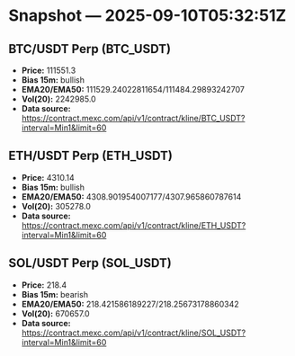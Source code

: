# Snapshot — 2025-09-10T05:32:51Z

## BTC/USDT Perp (BTC_USDT)
- **Price:** 111551.3
- **Bias 15m:** bullish
- **EMA20/EMA50:** 111529.24022811654/111484.29893242707
- **Vol(20):** 2242985.0
- **Data source:** https://contract.mexc.com/api/v1/contract/kline/BTC_USDT?interval=Min1&limit=60

## ETH/USDT Perp (ETH_USDT)
- **Price:** 4310.14
- **Bias 15m:** bullish
- **EMA20/EMA50:** 4308.901954007177/4307.965860787614
- **Vol(20):** 305278.0
- **Data source:** https://contract.mexc.com/api/v1/contract/kline/ETH_USDT?interval=Min1&limit=60

## SOL/USDT Perp (SOL_USDT)
- **Price:** 218.4
- **Bias 15m:** bearish
- **EMA20/EMA50:** 218.421586189227/218.25673178860342
- **Vol(20):** 670657.0
- **Data source:** https://contract.mexc.com/api/v1/contract/kline/SOL_USDT?interval=Min1&limit=60
